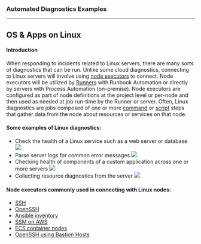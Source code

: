 ### Automated Diagnostics Examples
---

## OS & Apps on Linux
#### Introduction
When responding to incidents related to Linux servers, there are many sorts of diagnostics that can be run. Unlike some cloud diagnostics, connecting to Linux servers will involve using [node executors](/manual/projects/node-execution/builtin.html) to connect. Node executors will be utilized by [Runners](/administration/runner/#installation) with Runbook Automation or directly by servers with Process Automation (on-premise).  Node executors are configured as part of node definitions at the project level or per-node and then used as needed at job run-time by the Runner or server.  Often, Linux diagnostics are jobs composed of one or more [command](/manual/node-steps/builtin.html#command-step) or [script](/manual/node-steps/builtin.html#script-step) steps that gather data from the node about resources or services on that node.

#### Some examples of Linux diagnostics:
* Check the health of a Linux service such as a web server or database
![](~@assets/img/linux1.png)
* Parse server logs for common error messages
![](~@assets/img/linux2.png)
* Checking health of components of a custom application across one or more servers
![](~@assets/img/linux3.png)
* Collecting resource diagnostics from the server
![](~@assets/img/linux4.png)

#### Node executors commonly used in connecting with Linux nodes:
* [SSH](/manual/projects/node-execution/ssh.html)
* [OpenSSH](/manual/projects/node-execution/openssh.html)
* [Ansible inventory](/learning/howto/using-ansible.html#how-to-integrate-ansible-with-rundeck)
* [SSM on AWS](/manual/projects/node-execution/aws-ssm.html)
* [ECS container nodes](/manual/projects/node-execution/aws-ecs.html) 
* [OpenSSH using Bastion Hosts](/manual/projects/node-execution/bastionssh.html)